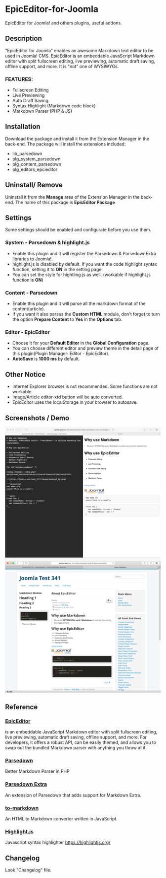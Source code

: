 # EpicEditor-for-Joomla
EpicEditor for Joomla! and others plugins, useful addons.

## Description

"EpicEditor for Joomla" enables an awesome Markdown text editor to be used in Joomla! CMS. EpicEditor is an embeddable JavaScript Markdown editor with split fullscreen editing, live previewing, automatic draft saving, offline support, and more. It is "not" one of WYSIWYGs.

### FEATURES:
- Fullscreen Editing
- Live Previewing
- Auto Draft Saving
- Syntax Highlight (Markdown code block)
- Markdown Parser (PHP & JS)

## Installation

Download the package and install it from the Extension Manager in the back-end.
The package will install the extensions included:
- lib_parsedown
- plg_system_parsedown
- plg_content_parsedown
- plg_editors_epcieditor

## Uninstall/ Remove

Uninstall it from the **Manage** area of the Extension Manager in the back-end.
The name of this package is **EpicEditor Package**

## Settings

Some settings should be enabled and configurate before you use them.

### System - Parsedown & highlight.js
- Enable this plugin and it will register the Parsedown & ParsedownExtra libraries to Joomla!.
- highlight.js is disabled by default. If you want the code highlight syntax function, setting it to **ON** in the setting page.
- You can set the style for hightling.js as well. (workable if highlight.js function is **ON**)

### Content - Parsedown
- Enable this plugin and it will parse all the markdown format of the content(article).
- If you want it also parses the **Custom HTML** module, don't forget to turn the option **Prepare Content** to **Yes** in the **Options** tab.

### Editor - EpicEditor
- Choose it for your **Default Editor** in the **Global Configuration** page.
- You can choose different editor and preview theme in the detail page of this plugin(Plugin Manager: Editor - EpicEditor).
- **AutoSave** is **1000 ms** by default.

## Other Notice
- Internet Explorer browser is not recommended. Some functions are not workable.
- Image/Article editor-xtd button will be auto converted.
- EpicEditor uses the localStorage in your browser to autosave.

## Screenshots / Demo

![Fullscreen Editor](https://raw.githubusercontent.com/eyesofkids/epiceditor-for-joomla/master/demo/fullscreen_editor.png)
![Demo Article](https://raw.githubusercontent.com/eyesofkids/epiceditor-for-joomla/master/demo/demo_screen.png)

## Reference

### [EpicEditor](https://github.com/OscarGodson/EpicEditor)
is an embeddable JavaScript Markdown editor with split fullscreen editing, live previewing, automatic draft saving, offline support, and more. For developers, it offers a robust API, can be easily themed, and allows you to swap out the bundled Markdown parser with anything you throw at it. 

### [Parsedown](https://github.com/erusev/parsedown)
 Better Markdown Parser in PHP

### [Parsedown Extra](https://github.com/erusev/parsedown-extra) 
An extension of Parsedown that adds support for Markdown Extra.

### [to-markdown](https://github.com/domchristie/to-markdown)
An HTML to Markdown converter written in JavaScript.

### [Highlight.js](https://github.com/isagalaev/highlight.js)
Javascript syntax highlighter 
https://highlightjs.org/

## Changelog
Look "Changelog" file.

